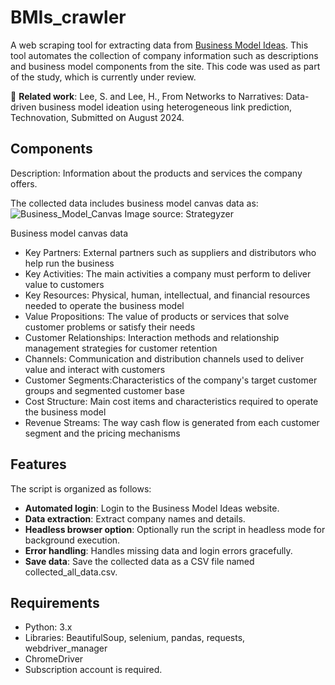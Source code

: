 # BMIs_crawler
A web scraping tool for extracting data from [Business Model Ideas](https://www.businessmodelideas.com). This tool automates the collection of company information such as descriptions and business model components from the site.
This code was used as part of the study, which is currently under review.

🐤 **Related work**: Lee, S. and Lee, H., From Networks to Narratives: Data-driven business model ideation using heterogeneous link prediction, Technovation, Submitted on August 2024.


## Components
Description: Information about the products and services the company offers.

The collected data includes business model canvas data as:
![Business_Model_Canvas](https://github.com/user-attachments/assets/da56eee7-64a1-489d-b638-638c179fdc00)
Image source: Strategyzer

Business model canvas data
* Key Partners: External partners such as suppliers and distributors who help run the business
* Key Activities: The main activities a company must perform to deliver value to customers
* Key Resources: Physical, human, intellectual, and financial resources needed to operate the business model
* Value Propositions: The value of products or services that solve customer problems or satisfy their needs
* Customer Relationships: Interaction methods and relationship management strategies for customer retention
* Channels: Communication and distribution channels used to deliver value and interact with customers
* Customer Segments:Characteristics of the company's target customer groups and segmented customer base
* Cost Structure: Main cost items and characteristics required to operate the business model
* Revenue Streams: The way cash flow is generated from each customer segment and the pricing mechanisms


## Features
The script is organized as follows: 

* **Automated login**: Login to the Business Model Ideas website.
* **Data extraction**: Extract company names and details.
* **Headless browser option**: Optionally run the script in headless mode for background execution.
* **Error handling**: Handles missing data and login errors gracefully.
* **Save data**: Save the collected data as a CSV file named collected_all_data.csv.


## Requirements
* Python: 3.x
* Libraries: BeautifulSoup, selenium, pandas, requests, webdriver_manager
* ChromeDriver
* Subscription account is required.
